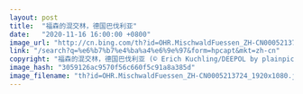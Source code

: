 ```yaml
---
layout: post
title:  "福森的混交林，德国巴伐利亚"
date:   "2020-11-16 16:00:00 +0800"
image_url: "http://cn.bing.com/th?id=OHR.MischwaldFuessen_ZH-CN0005213724_1920x1080.jpg&rf=LaDigue_1920x1080.jpg&pid=hp"
link: "/search?q=%e6%b7%b7%e4%ba%a4%e6%9e%97&form=hpcapt&mkt=zh-cn"
copyright: "福森的混交林，德国巴伐利亚 (© Erich Kuchling/DEEPOL by plainpicture)"
image_hash: "3059126ac9570f56c660f5c91a8a385d"
image_filename: "th?id=OHR.MischwaldFuessen_ZH-CN0005213724_1920x1080.jpg&rf=LaDigue_1920x1080.jpg&pid=hp"
---
```

